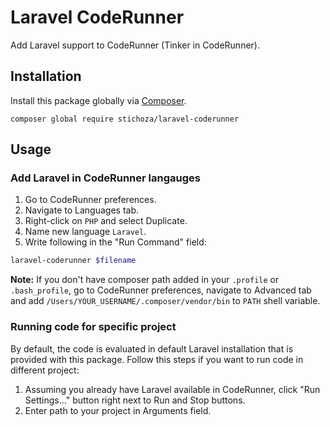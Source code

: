 # Laravel CodeRunner
Add Laravel support to CodeRunner (Tinker in CodeRunner).

## Installation

Install this package globally via [Composer](https://getcomposer.org/).

```
composer global require stichoza/laravel-coderunner
```

## Usage

### Add Laravel in CodeRunner langauges

1. Go to CodeRunner preferences.
1. Navigate to Languages tab.
1. Right-click on `PHP` and select Duplicate.
1. Name new language `Laravel`.
1. Write following in the "Run Command" field:

```bash
laravel-coderunner $filename
```

**Note:** If you don't have composer path added in your `.profile` or `.bash_profile`, go to CodeRunner preferences, navigate to Advanced tab and add `/Users/YOUR_USERNAME/.composer/vendor/bin` to `PATH` shell variable. 

### Running code for specific project
By default, the code is evaluated in default Laravel installation that is provided with this package. Follow this steps if you want to run code in different project:

1. Assuming you already have Laravel available in CodeRunner, click "Run Settings..." button right next to Run and Stop buttons.
1. Enter path to your project in Arguments field.
